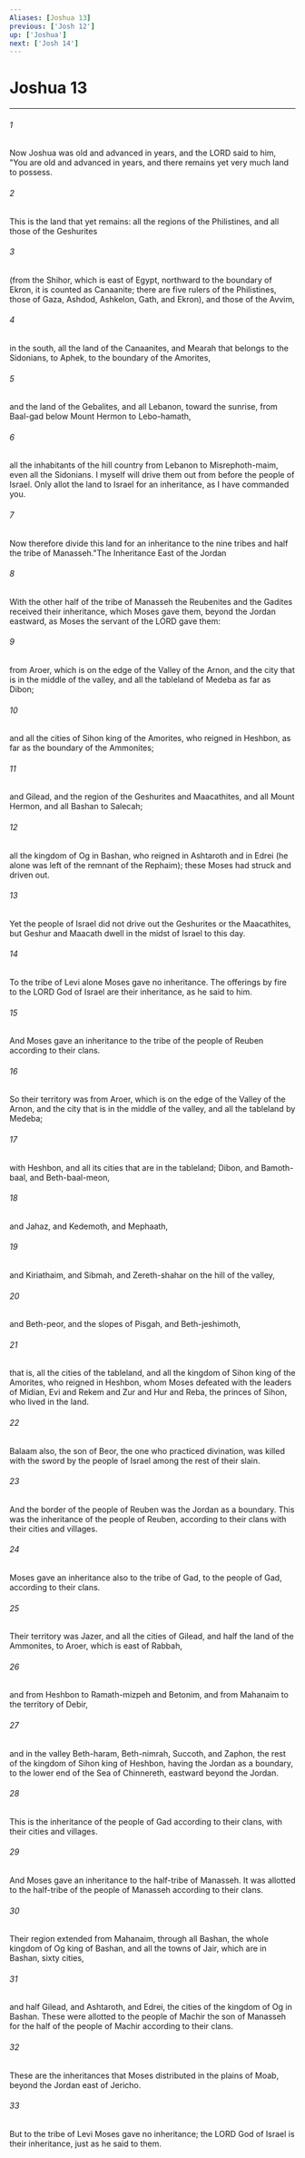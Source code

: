 ```yaml
---
Aliases: [Joshua 13]
previous: ['Josh 12']
up: ['Joshua']
next: ['Josh 14']
---
```

# Joshua 13

***

 

###### 1 
Now Joshua was old and advanced in years, and the LORD said to him, "You are old and advanced in years, and there remains yet very much land to possess. 
 

###### 2 
This is the land that yet remains: all the regions of the Philistines, and all those of the Geshurites 
 

###### 3 
(from the Shihor, which is east of Egypt, northward to the boundary of Ekron, it is counted as Canaanite; there are five rulers of the Philistines, those of Gaza, Ashdod, Ashkelon, Gath, and Ekron), and those of the Avvim, 
 

###### 4 
in the south, all the land of the Canaanites, and Mearah that belongs to the Sidonians, to Aphek, to the boundary of the Amorites, 
 

###### 5 
and the land of the Gebalites, and all Lebanon, toward the sunrise, from Baal-gad below Mount Hermon to Lebo-hamath, 
 

###### 6 
all the inhabitants of the hill country from Lebanon to Misrephoth-maim, even all the Sidonians. I myself will drive them out from before the people of Israel. Only allot the land to Israel for an inheritance, as I have commanded you. 
 

###### 7 
Now therefore divide this land for an inheritance to the nine tribes and half the tribe of Manasseh."The Inheritance East of the Jordan
 
 

###### 8 
With the other half of the tribe of Manasseh the Reubenites and the Gadites received their inheritance, which Moses gave them, beyond the Jordan eastward, as Moses the servant of the LORD gave them: 
 

###### 9 
from Aroer, which is on the edge of the Valley of the Arnon, and the city that is in the middle of the valley, and all the tableland of Medeba as far as Dibon; 
 

###### 10 
and all the cities of Sihon king of the Amorites, who reigned in Heshbon, as far as the boundary of the Ammonites; 
 

###### 11 
and Gilead, and the region of the Geshurites and Maacathites, and all Mount Hermon, and all Bashan to Salecah; 
 

###### 12 
all the kingdom of Og in Bashan, who reigned in Ashtaroth and in Edrei (he alone was left of the remnant of the Rephaim); these Moses had struck and driven out. 
 

###### 13 
Yet the people of Israel did not drive out the Geshurites or the Maacathites, but Geshur and Maacath dwell in the midst of Israel to this day.
 
 

###### 14 
To the tribe of Levi alone Moses gave no inheritance. The offerings by fire to the LORD God of Israel are their inheritance, as he said to him.
 
 

###### 15 
And Moses gave an inheritance to the tribe of the people of Reuben according to their clans. 
 

###### 16 
So their territory was from Aroer, which is on the edge of the Valley of the Arnon, and the city that is in the middle of the valley, and all the tableland by Medeba; 
 

###### 17 
with Heshbon, and all its cities that are in the tableland; Dibon, and Bamoth-baal, and Beth-baal-meon, 
 

###### 18 
and Jahaz, and Kedemoth, and Mephaath, 
 

###### 19 
and Kiriathaim, and Sibmah, and Zereth-shahar on the hill of the valley, 
 

###### 20 
and Beth-peor, and the slopes of Pisgah, and Beth-jeshimoth, 
 

###### 21 
that is, all the cities of the tableland, and all the kingdom of Sihon king of the Amorites, who reigned in Heshbon, whom Moses defeated with the leaders of Midian, Evi and Rekem and Zur and Hur and Reba, the princes of Sihon, who lived in the land. 
 

###### 22 
Balaam also, the son of Beor, the one who practiced divination, was killed with the sword by the people of Israel among the rest of their slain. 
 

###### 23 
And the border of the people of Reuben was the Jordan as a boundary. This was the inheritance of the people of Reuben, according to their clans with their cities and villages.
 
 

###### 24 
Moses gave an inheritance also to the tribe of Gad, to the people of Gad, according to their clans. 
 

###### 25 
Their territory was Jazer, and all the cities of Gilead, and half the land of the Ammonites, to Aroer, which is east of Rabbah, 
 

###### 26 
and from Heshbon to Ramath-mizpeh and Betonim, and from Mahanaim to the territory of Debir, 
 

###### 27 
and in the valley Beth-haram, Beth-nimrah, Succoth, and Zaphon, the rest of the kingdom of Sihon king of Heshbon, having the Jordan as a boundary, to the lower end of the Sea of Chinnereth, eastward beyond the Jordan. 
 

###### 28 
This is the inheritance of the people of Gad according to their clans, with their cities and villages.
 
 

###### 29 
And Moses gave an inheritance to the half-tribe of Manasseh. It was allotted to the half-tribe of the people of Manasseh according to their clans. 
 

###### 30 
Their region extended from Mahanaim, through all Bashan, the whole kingdom of Og king of Bashan, and all the towns of Jair, which are in Bashan, sixty cities, 
 

###### 31 
and half Gilead, and Ashtaroth, and Edrei, the cities of the kingdom of Og in Bashan. These were allotted to the people of Machir the son of Manasseh for the half of the people of Machir according to their clans.
 
 

###### 32 
These are the inheritances that Moses distributed in the plains of Moab, beyond the Jordan east of Jericho. 
 

###### 33 
But to the tribe of Levi Moses gave no inheritance; the LORD God of Israel is their inheritance, just as he said to them.
 
